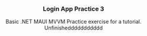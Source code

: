 <div align="center">

### Login App Practice 3

Basic .NET MAUI MVVM Practice exercise for a tutorial. Unfinisheddddddddddd
  
</div>
